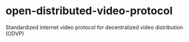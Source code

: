 # open-distributed-video-protocol
Standardized internet video protocol for decentralized video distribution (ODVP)
